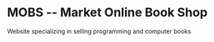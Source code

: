 # **MOBS** -- Market Online Book Shop

Website specializing in selling programming and computer books


